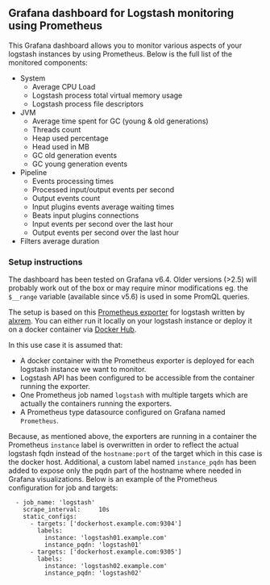 ## Grafana dashboard for Logstash monitoring using Prometheus

This Grafana dashboard allows you to monitor various aspects of your logstash instances by using Prometheus.
Below is the full list of the monitored components:

* System
	* Average CPU Load
	* Logstash process total virtual memory usage
	* Logstash process file descriptors
* JVM
	* Average time spent for GC (young & old generations)
	* Threads count
	* Heap used percentage
	* Head used in MB
	* GC old generation events
	* GC young generation events
* Pipeline
	* Events processing times
	* Processed input/output events per second
	* Output events count
	* Input plugins events average waiting times
	* Beats input plugins connections
	* Input events per second over the last hour
	* Output events per second over the last hour
* Filters average duration


### Setup instructions

The dashboard has been tested on Grafana v6.4. Older versions (>2.5) will probably work out of the box or may require minor modifications eg. the `$__range` variable (available since v5.6) is used in some PromQL queries.

The setup is based on this [Prometheus exporter](https://github.com/alxrem/prometheus-logstash-exporter) for logstash written by [alxrem](https://github.com/alxrem). You can either run it locally on your logstash instance or deploy it on a docker container via [Docker Hub](https://hub.docker.com/r/alxrem/prometheus-logstash-exporter/).

In this use case it is assumed that:

* A docker container with the Prometheus exporter is deployed for each logstash instance we want to monitor.
* Logstash API has been configured to be accessible from the container running the exporter.
* One Prometheus job named `logstash` with multiple targets which are actually the containers running the exporters.
* A Prometheus type datasource configured on Grafana named `Prometheus`.

Because, as mentioned above, the exporters are running in a container the Prometheus `instance` label is overwritten in order to reflect the actual logstash fqdn instead of the `hostname:port` of the target which in this case is the docker host. Additional, a custom label named `instance_pqdn` has been added to expose only the pqdn part of the hostname where needed in Grafana visualizations. Below is an example of the Prometheus configuration for job and targets:
```
  - job_name: 'logstash'
    scrape_interval:     10s
    static_configs:
      - targets: ['dockerhost.example.com:9304']
        labels:
          instance: 'logstash01.example.com'
          instance_pqdn: 'logstash01'
      - targets: ['dockerhost.example.com:9305']
        labels:
          instance: 'logstash02.example.com'
          instance_pqdn: 'logstash02'
```

